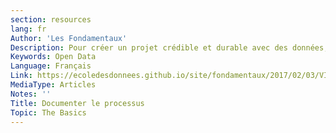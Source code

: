 ```yaml
---
section: resources
lang: fr
Author: 'Les Fondamentaux'
Description: Pour créer un projet crédible et durable avec des données, vous devez documenter vos étapes dès le début. Ce cours contient des conseils, astuces et outils pour y parvenir.
Keywords: Open Data
Language: Français
Link: https://ecoledesdonnees.github.io/site/fondamentaux/2017/02/03/VIII-origine-des-donnees/
MediaType: Articles
Notes: ''
Title: Documenter le processus
Topic: The Basics
---
```

